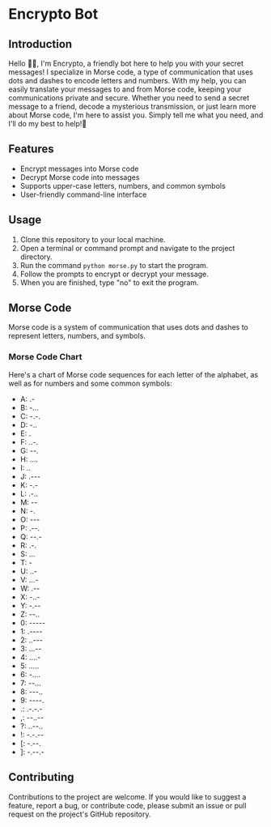 # Encrypto Bot

## Introduction
Hello 👋🏻, I'm Encrypto, a friendly bot here to help you with your secret messages! I specialize in Morse code,
a type of communication that uses dots and dashes to encode letters and numbers. With my help, you can easily translate your messages to and from Morse code, 
keeping your communications private and secure. Whether you need to send a secret message to a friend, decode a mysterious transmission, 
or just learn more about Morse code, I'm here to assist you. Simply tell me what you need, and I'll do my best to help!🤖

## Features

- Encrypt messages into Morse code
- Decrypt Morse code into messages
- Supports upper-case letters, numbers, and common symbols
- User-friendly command-line interface

## Usage

1. Clone this repository to your local machine.
2. Open a terminal or command prompt and navigate to the project directory.
3. Run the command `python morse.py` to start the program.
4. Follow the prompts to encrypt or decrypt your message.
5. When you are finished, type "no" to exit the program.


## Morse Code
Morse code is a system of communication that uses dots and dashes to represent letters, numbers, and symbols.

### Morse Code Chart

Here's a chart of Morse code sequences for each letter of the alphabet, as well as for numbers and some common symbols:

- A: .-
- B: -...
- C: -.-.
- D: -..
- E: .
- F: ..-.
- G: --.
- H: ....
- I: ..
- J: .---
- K: -.-
- L: .-..
- M: --
- N: -.
- O: ---
- P: .--.
- Q: --.-
- R: .-.
- S: ...
- T: -
- U: ..-
- V: ...-
- W: .--
- X: -..-
- Y: -.-- 
- Z: --..
- 0: -----
- 1: .----
- 2: ..---
- 3: ...--
- 4: ....-
- 5: .....
- 6: -....
- 7: --...
- 8: ---..
- 9: ----.
- .: .-.-.-
- ,: --..--
- ?: ..--..
- !: -.-.--
- [: -.--.
- ]: -.--.-

</details>

## Contributing
Contributions to the project are welcome. 
If you would like to suggest a feature, report a bug, or contribute code, please submit an issue or pull request on the project's GitHub repository.

